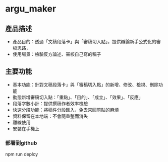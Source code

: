 # argu_maker
## 產品描述
- 產品目的：透過「文稿段落卡」與「審稿切入點」，提供辯論新手公式化的審稿思路，
- 使用場景：檢驗反方論述、審核自己寫的稿子
## 主要功能
- 基本功能：針對文稿段落卡」與「審稿切入點」的新增、修改、檢視、刪除功能
- 動態新增審稿切入點：「重點」、「目的」、「成立」、「效果」、「反應」
- 段落字數小計：提供撰稿作者效率檢驗
- 快速分段功能：將稿件分段匯入，免去來回剪貼的麻煩
- 資料保留在本地端：不會隨重整而消失
- 離線使用
- 安裝在手機上


### 部署到github
npm run deploy
